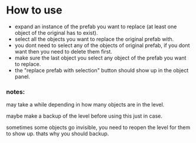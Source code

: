 # How to use

* expand an instance of the prefab you want to replace (at least one object of the original has to exist).
* select all the objects you want to replace the original prefab with.
* you dont need to select any of the objects of original prefab, if you dont want then you need to delete them first.
* make sure the last object you select any object of the prefab you want to replace.
* the "replace prefab with selection" button should show up in the object panel.

### notes:

 may take a while depending in how many objects are in the level.

 maybe make a backup of the level before using this just in case.

 sometimes some objects go invisible, you need to reopen the level for them to show up. thats why you should backup.
